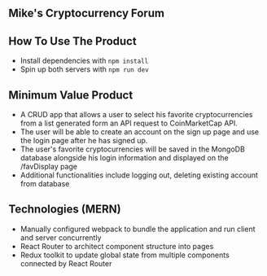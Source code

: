 ## Mike's Cryptocurrency Forum

## How To Use The Product

- Install dependencies with `npm install`
- Spin up both servers with `npm run dev`

## Minimum Value Product

- A CRUD app that allows a user to select his favorite cryptocurrencies from a list generated form an API request to CoinMarketCap API.
- The user will be able to create an account on the sign up page and use the login page after he has signed up.
- The user's favorite cryptocurrencies will be saved in the MongoDB database alongside his login information and displayed on the /favDisplay page
- Additional functionalities include logging out, deleting existing account from database


## Technologies (MERN)
- Manually configured webpack to bundle the application and run client and server concurrently
- React Router to architect component structure into pages
- Redux toolkit to update global state from multiple components connected by React Router


